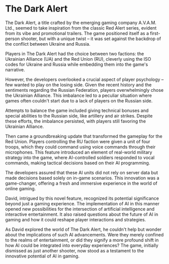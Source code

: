 # The Dark Alert

The Dark Alert, a title crafted by the emerging gaming company A.V.A.M. Ltd., seemed to take inspiration from the classic Red Alert series, evident from its vibe and promotional trailers. The game positioned itself as a first-person shooter, but with a unique twist – it was set against the backdrop of the conflict between Ukraine and Russia.

Players in The Dark Alert had the choice between two factions: the Ukrainian Alliance (UA) and the Red Union (RU), cleverly using the ISO codes for Ukraine and Russia while embedding them into the game's narrative.

However, the developers overlooked a crucial aspect of player psychology – few wanted to play on the losing side. Given the recent history and the sentiments regarding the Russian Federation, players overwhelmingly chose the Ukrainian Alliance. This imbalance led to a peculiar situation where games often couldn't start due to a lack of players on the Russian side.

Attempts to balance the game included giving technical bonuses and special abilities to the Russian side, like artillery and air strikes. Despite these efforts, the imbalance persisted, with players still favoring the Ukrainian Alliance.

Then came a groundbreaking update that transformed the gameplay for the Red Union. Players controlling the RU faction were given a unit of four troops, which they could command using voice commands through their microphones. This feature introduced an element of real-world military strategy into the game, where AI-controlled soldiers responded to vocal commands, making tactical decisions based on their AI programming.

The developers assured that these AI units did not rely on server data but made decisions based solely on in-game scenarios. This innovation was a game-changer, offering a fresh and immersive experience in the world of online gaming.

David, intrigued by this novel feature, recognized its potential significance beyond just a gaming experience. The implementation of AI in this manner opened new possibilities for the intersection of artificial intelligence and interactive entertainment. It also raised questions about the future of AI in gaming and how it could reshape player interactions and strategies.

As David explored the world of The Dark Alert, he couldn't help but wonder about the implications of such AI advancements. Were they merely confined to the realms of entertainment, or did they signify a more profound shift in how AI could be integrated into everyday experiences? The game, initially dismissed as just another shooter, now stood as a testament to the innovative potential of AI in gaming.

